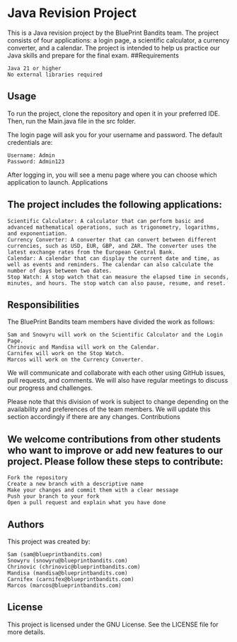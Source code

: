 # Java Revision Project

This is a Java revision project by the BluePrint Bandits team. The project consists of four applications: a login page, a scientific calculator, a currency converter, and a calendar. The project is intended to help us practice our Java skills and prepare for the final exam.
##Requirements

    Java 21 or higher
    No external libraries required

## Usage

To run the project, clone the repository and open it in your preferred IDE. Then, run the Main.java file in the src folder.

The login page will ask you for your username and password. The default credentials are:

    Username: Admin
    Password: Admin123

After logging in, you will see a menu page where you can choose which application to launch.
Applications

## The project includes the following applications:

    Scientific Calculator: A calculator that can perform basic and advanced mathematical operations, such as trigonometry, logarithms, and exponentiation.
    Currency Converter: A converter that can convert between different currencies, such as USD, EUR, GBP, and ZAR. The converter uses the latest exchange rates from the European Central Bank.
    Calendar: A calendar that can display the current date and time, as well as events and reminders. The calendar can also calculate the number of days between two dates.
    Stop Watch: A stop watch that can measure the elapsed time in seconds, minutes, and hours. The stop watch can also pause, resume, and reset.

## Responsibilities

The BluePrint Bandits team members have divided the work as follows:

    Sam and Snowyru will work on the Scientific Calculator and the Login Page.
    Chrinovic and Mandisa will work on the Calendar.
    Carnifex will work on the Stop Watch.
    Marcos will work on the Currency Converter.

We will communicate and collaborate with each other using GitHub issues, pull requests, and comments. We will also have regular meetings to discuss our progress and challenges.

Please note that this division of work is subject to change depending on the availability and preferences of the team members. We will update this section accordingly if there are any changes.
Contributions

## We welcome contributions from other students who want to improve or add new features to our project. Please follow these steps to contribute:

    Fork the repository
    Create a new branch with a descriptive name
    Make your changes and commit them with a clear message
    Push your branch to your fork
    Open a pull request and explain what you have done

## Authors

This project was created by:

    Sam (sam@blueprintbandits.com)
    Snowyru (snowyru@blueprintbandits.com)
    Chrinovic (chrinovic@blueprintbandits.com)
    Mandisa (mandisa@blueprintbandits.com)
    Carnifex (carnifex@blueprintbandits.com)
    Marcos (marcos@blueprintbandits.com)

## License

This project is licensed under the GNU License. See the LICENSE file for more details.
